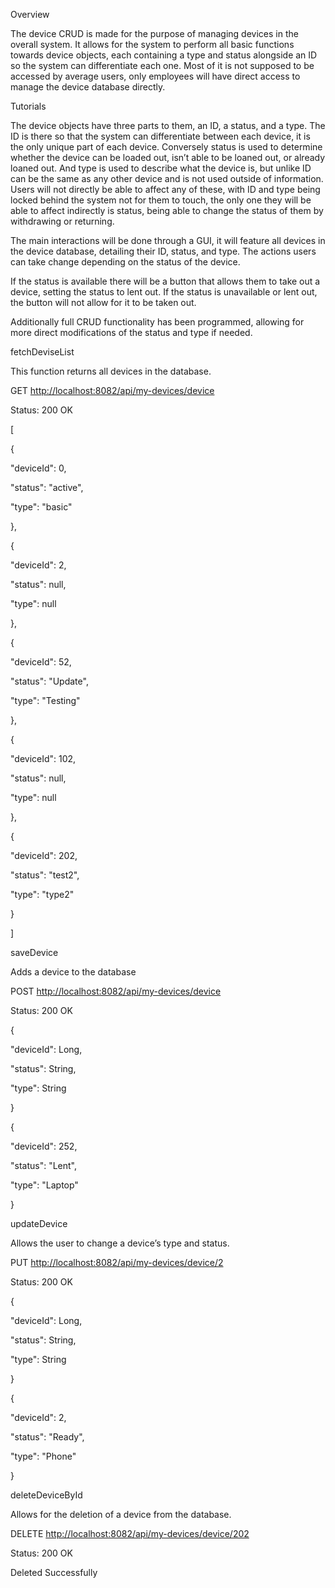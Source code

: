 Overview

The device CRUD is made for the purpose of managing devices in the overall system. It allows for the system to perform all basic functions towards device objects, each containing a type and status alongside an ID so the system can differentiate each one. Most of it is not supposed to be accessed by average users, only employees will have direct access to manage the device database directly.

Tutorials

The device objects have three parts to them, an ID, a status, and a type. The ID is there so that the system can differentiate between each device, it is the only unique part of each device. Conversely status is used to determine whether the device can be loaded out, isn’t able to be loaned out, or already loaned out. And type is used to describe what the device is, but unlike ID can be the same as any other device and is not used outside of information. Users will not directly be able to affect any of these, with ID and type being locked behind the system not for them to touch, the only one they will be able to affect indirectly is status, being able to change the status of them by withdrawing or returning.

The main interactions will be done through a GUI, it will feature all devices in the device database, detailing their ID, status, and type. The actions users can take change depending on the status of the device.

If the status is available there will be a button that allows them to take out a device, setting the status to lent out. If the status is unavailable or lent out, the button will not allow for it to be taken out.

Additionally full CRUD functionality has been programmed, allowing for more direct modifications of the status and type if needed.

fetchDeviseList

This function returns all devices in the database.

GET [http://localhost:8082/api/my-devices/device](http://localhost:8082/api/my-devices/device)

Status: 200 OK

\[

{

"deviceId": 0,

"status": "active",

"type": "basic"

},

{

"deviceId": 2,

"status": null,

"type": null

},

{

"deviceId": 52,

"status": "Update",

"type": "Testing"

},

{

"deviceId": 102,

"status": null,

"type": null

},

{

"deviceId": 202,

"status": "test2",

"type": "type2"

}

\]

saveDevice

Adds a device to the database

POST [http://localhost:8082/api/my-devices/device](http://localhost:8082/api/my-devices/device)

Status: 200 OK

{

"deviceId": Long,

"status": String,

"type": String

}

{

"deviceId": 252,

"status": "Lent",

"type": "Laptop"

}

updateDevice

Allows the user to change a device’s type and status.

PUT [http://localhost:8082/api/my-devices/device/2](http://localhost:8082/api/my-devices/device/2)

Status: 200 OK

{

"deviceId": Long,

"status": String,

"type": String

}

{

"deviceId": 2,

"status": "Ready",

"type": "Phone"

}

deleteDeviceById

Allows for the deletion of a device from the database.

DELETE [http://localhost:8082/api/my-devices/device/202](http://localhost:8082/api/my-devices/device/202)

Status: 200 OK

Deleted Successfully
